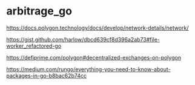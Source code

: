 # arbitrage_go

https://docs.polygon.technology/docs/develop/network-details/network/

https://gist.github.com/harlow/dbcd639cf8d396a2ab73#file-worker_refactored-go

https://defiprime.com/polygon#decentralized-exchanges-on-polygon

https://medium.com/rungo/everything-you-need-to-know-about-packages-in-go-b8bac62b74cc